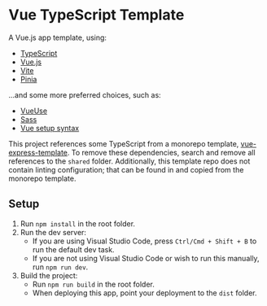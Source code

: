 # Vue TypeScript Template

A Vue.js app template, using:

- [TypeScript](https://www.typescriptlang.org/)
- [Vue.js](https://vuejs.org/)
- [Vite](https://vitejs.dev/)
- [Pinia](https://pinia.vuejs.org/)

...and some more preferred choices, such as:

- [VueUse](https://vueuse.org/)
- [Sass](https://sass-lang.com/)
- [Vue setup syntax](https://vuejs.org/api/sfc-script-setup.html)

This project references some TypeScript from a monorepo template, [vue-express-template](https://github.com/biggestcookie/vue-express-template). To remove these dependencies, search and remove all references to the `shared` folder. Additionally, this template repo does not contain linting configuration; that can be found in and copied from the monorepo template.

## Setup

1. Run `npm install` in the root folder.
2. Run the dev server:
   - If you are using Visual Studio Code, press `Ctrl/Cmd + Shift + B` to run the default dev task.
   - If you are not using Visual Studio Code or wish to run this manually, run `npm run dev`.
3. Build the project:
   - Run `npm run build` in the root folder.
   - When deploying this app, point your deployment to the `dist` folder.

